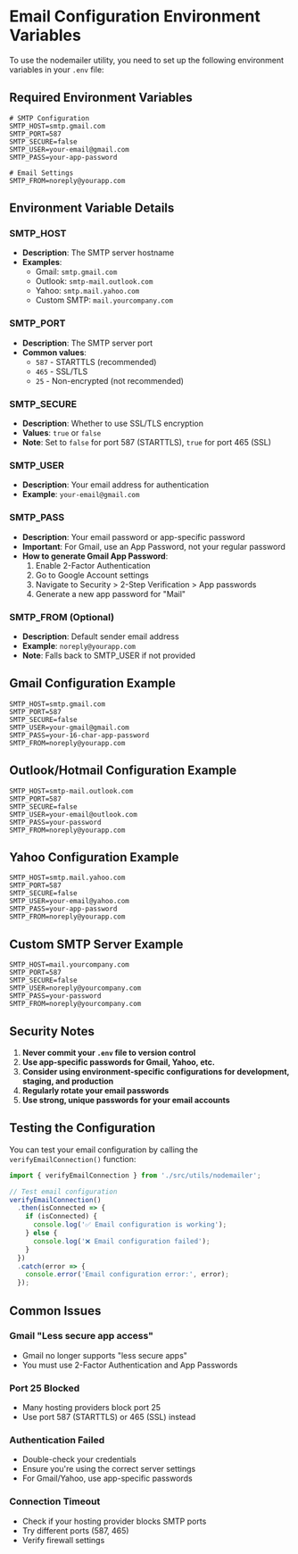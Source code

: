 # Email Configuration Environment Variables

To use the nodemailer utility, you need to set up the following environment variables in your `.env` file:

## Required Environment Variables

```env
# SMTP Configuration
SMTP_HOST=smtp.gmail.com
SMTP_PORT=587
SMTP_SECURE=false
SMTP_USER=your-email@gmail.com
SMTP_PASS=your-app-password

# Email Settings
SMTP_FROM=noreply@yourapp.com
```

## Environment Variable Details

### SMTP_HOST
- **Description**: The SMTP server hostname
- **Examples**: 
  - Gmail: `smtp.gmail.com`
  - Outlook: `smtp-mail.outlook.com`
  - Yahoo: `smtp.mail.yahoo.com`
  - Custom SMTP: `mail.yourcompany.com`

### SMTP_PORT
- **Description**: The SMTP server port
- **Common values**:
  - `587` - STARTTLS (recommended)
  - `465` - SSL/TLS
  - `25` - Non-encrypted (not recommended)

### SMTP_SECURE
- **Description**: Whether to use SSL/TLS encryption
- **Values**: `true` or `false`
- **Note**: Set to `false` for port 587 (STARTTLS), `true` for port 465 (SSL)

### SMTP_USER
- **Description**: Your email address for authentication
- **Example**: `your-email@gmail.com`

### SMTP_PASS
- **Description**: Your email password or app-specific password
- **Important**: For Gmail, use an App Password, not your regular password
- **How to generate Gmail App Password**:
  1. Enable 2-Factor Authentication
  2. Go to Google Account settings
  3. Navigate to Security > 2-Step Verification > App passwords
  4. Generate a new app password for "Mail"

### SMTP_FROM (Optional)
- **Description**: Default sender email address
- **Example**: `noreply@yourapp.com`
- **Note**: Falls back to SMTP_USER if not provided

## Gmail Configuration Example

```env
SMTP_HOST=smtp.gmail.com
SMTP_PORT=587
SMTP_SECURE=false
SMTP_USER=your-gmail@gmail.com
SMTP_PASS=your-16-char-app-password
SMTP_FROM=noreply@yourapp.com
```

## Outlook/Hotmail Configuration Example

```env
SMTP_HOST=smtp-mail.outlook.com
SMTP_PORT=587
SMTP_SECURE=false
SMTP_USER=your-email@outlook.com
SMTP_PASS=your-password
SMTP_FROM=noreply@yourapp.com
```

## Yahoo Configuration Example

```env
SMTP_HOST=smtp.mail.yahoo.com
SMTP_PORT=587
SMTP_SECURE=false
SMTP_USER=your-email@yahoo.com
SMTP_PASS=your-app-password
SMTP_FROM=noreply@yourapp.com
```

## Custom SMTP Server Example

```env
SMTP_HOST=mail.yourcompany.com
SMTP_PORT=587
SMTP_SECURE=false
SMTP_USER=noreply@yourcompany.com
SMTP_PASS=your-password
SMTP_FROM=noreply@yourcompany.com
```

## Security Notes

1. **Never commit your `.env` file to version control**
2. **Use app-specific passwords for Gmail, Yahoo, etc.**
3. **Consider using environment-specific configurations for development, staging, and production**
4. **Regularly rotate your email passwords**
5. **Use strong, unique passwords for your email accounts**

## Testing the Configuration

You can test your email configuration by calling the `verifyEmailConnection()` function:

```typescript
import { verifyEmailConnection } from './src/utils/nodemailer';

// Test email configuration
verifyEmailConnection()
  .then(isConnected => {
    if (isConnected) {
      console.log('✅ Email configuration is working');
    } else {
      console.log('❌ Email configuration failed');
    }
  })
  .catch(error => {
    console.error('Email configuration error:', error);
  });
```

## Common Issues

### Gmail "Less secure app access"
- Gmail no longer supports "less secure apps"
- You must use 2-Factor Authentication and App Passwords

### Port 25 Blocked
- Many hosting providers block port 25
- Use port 587 (STARTTLS) or 465 (SSL) instead

### Authentication Failed
- Double-check your credentials
- Ensure you're using the correct server settings
- For Gmail/Yahoo, use app-specific passwords

### Connection Timeout
- Check if your hosting provider blocks SMTP ports
- Try different ports (587, 465)
- Verify firewall settings
